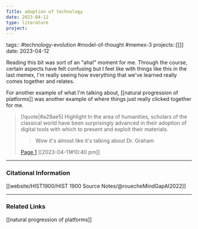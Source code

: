 ```yaml
---
Title: adoption of technology
date: 2023-04-12
type: literature
project:
---
```

tags:: #technology-evolution #model-of-thought #memex-3
projects::[[]]
date: 2023-04-12

Reading this bit was sort of an "aha!" moment for me. Through the course, certain aspects have felt confusing but I feel like with things like this in the last memex, I'm really seeing how everything that we've learned really comes together and relates.  

For another example of what I'm talking about, [[natural progression of platforms]] was another example of where things just really clicked together for me. 

> [!quote|#a28ae5] Highlight
> In the area of humanities, scholars of the classical world have been surprisingly advanced in their adoption of digital tools with which to present and exploit their materials.
>
>> Wow it's almost like it's talking about Dr. Graham
>
> [Page 1](zotero://open-pdf/library/items/UBMQ2I3J?page=1) [[2023-04-11#10:40 pm]]

---
### Citational Information

[[website/HIST1900/HIST 1900 Source Notes/@rouecheMindGapAI2022]]

---

### Related Links

[[natural progression of platforms]]